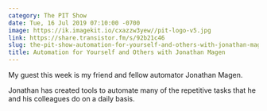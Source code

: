 ```yaml
---
category: The PIT Show
date: Tue, 16 Jul 2019 07:10:00 -0700
image: https://ik.imagekit.io/cxazzw3yew//pit-logo-v5.jpg
link: https://share.transistor.fm/s/92b21c46
slug: the-pit-show-automation-for-yourself-and-others-with-jonathan-magen
title: Automation for Yourself and Others with Jonathan Magen
---
```


<p>My guest this week is my friend and fellow automator Jonathan Magen.</p><p>Jonathan has created tools to automate many of the repetitive tasks that he and his colleagues do on a daily basis. </p>